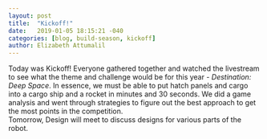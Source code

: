 ```yaml
---
layout: post
title:  "Kickoff!"
date:   2019-01-05 18:15:21 -040
categories: [blog, build-season, kickoff]
author: Elizabeth Attumalil
---
```



Today was Kickoff! Everyone gathered together and watched the livestream to see what the theme and challenge would be for this year - *Destination: Deep Space*. In essence, we must be able to put hatch panels and cargo into a cargo ship and a rocket in minutes and 30 seconds. We did a game analysis and went through strategies to figure out the best approach to get the most points in the competition.  
Tomorrow, Design will meet to discuss designs for various parts of the robot.

